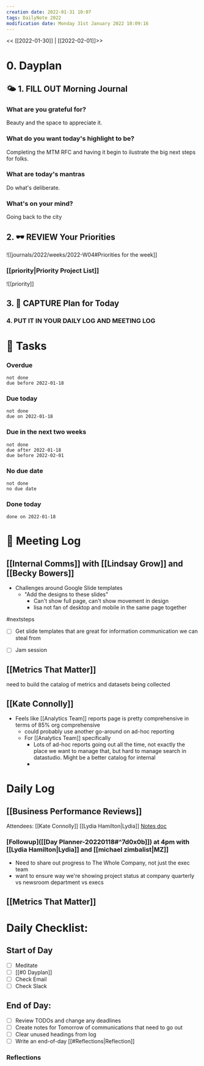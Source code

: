```yaml
---
creation date: 2022-01-31 10:07
tags: DailyNote 2022
modification date: Monday 31st January 2022 10:09:16
---
```


<< [[2022-01-30]] | [[2022-02-01]]>>

# 0. Dayplan 
## 🌤 1. **FILL OUT** Morning Journal
### What are you grateful for?
Beauty and the space to appreciate it.

### What do you want today's highlight to be?
Completing the MTM RFC and having it begin to ilustrate the big next steps for folks.

### What are today's mantras
Do what's deliberate.

### What's on your mind?
Going back to the city

## 2. 🕶 **REVIEW** Your Priorities
![[journals/2022/weeks/2022-W04#Priorities for the week]]
### [[priority|Priority Project List]] 
![[priority]]

## 3. 📆 **CAPTURE** Plan for Today

### 4. PUT IT IN YOUR DAILY LOG AND MEETING LOG



# 📝 Tasks
### Overdue
```tasks
not done
due before 2022-01-18
```

### Due today
```tasks
not done
due on 2022-01-18
```

### Due in the next two weeks
```tasks
not done
due after 2022-01-18
due before 2022-02-01
```

### No due date
```tasks
not done
no due date
```

### Done today
```tasks
done on 2022-01-18
```


# 📰 Meeting Log


## [[Internal Comms]] with [[Lindsay Grow]] and [[Becky Bowers]]
- Challenges around Google Slide templates
	- "Add the designs to these slides"
		- Can't show full page, can't show movement in design
		- lisa not fan of desktop and mobile in the same page together

#nextsteps
- [ ] Get slide templates that are great for information communication we can steal from
- [ ] Jam session


## [[Metrics That Matter]]
need to build the catalog of metrics and datasets being collected


## [[Kate Connolly]]
- Feels like [[Analytics Team]] reports page is pretty comprehensive in terms of 85% org comprehensive
	- could probably use another go-around on ad-hoc reporting
	- For [[Analytics Team]] specifically
		- Lots of ad-hoc reports going out all the time, not exactly the place we want to manage that, but hard to manage search in datastudio. Might be a better catalog for internal
		- 



# Daily Log
## [[Business Performance Reviews]]
Attendees: [[Kate Connolly]] [[Lydia Hamilton|Lydia]]
[Notes doc](https://docs.google.com/document/d/1qbJk1Zq3ZpKkKqDmdhXvbcoizU4oLo7XgXHkt1f2v1I/edit)

### [Followup]([[Day Planner-20220118#^7d0x0b]]) at 4pm with [[Lydia Hamilton|Lydia]] and [[michael zimbalist|MZ]]
- Need to share out progress to The Whole Company, not just the exec team
- want to ensure way we're showing project status at company quarterly vs newsroom department vs execs



## [[Metrics That Matter]]

# Daily Checklist:
## Start of Day
- [ ] Meditate
- [ ] [[#0 Dayplan]]
- [ ] Check Email
- [ ] Check Slack

## End of Day:
- [ ] Review TODOs and change any deadlines
- [ ] Create notes for Tomorrow of communications that need to go out
- [ ] Clear unused headings from log
- [ ] Write an end-of-day [[#Reflections|Reflection]]

### Reflections
